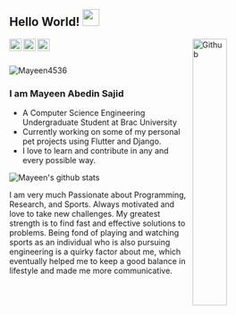 ## Hello World! <img src="https://raw.githubusercontent.com/iampavangandhi/iampavangandhi/master/gifs/Hi.gif" width="30px"></h2>

<img width="35%" align="right" alt="Github" src="https://user-images.githubusercontent.com/48678280/88862734-4903af80-d201-11ea-968b-9c939d88a37c.gif" />

<a href="https://www.linkedin.com/in/mayeen-abedin-sajid-50b4a0194/">
  <img align="left" alt="Mayeen's Linkdein" width="22px" src="https://cdn.jsdelivr.net/npm/simple-icons@v3/icons/linkedin.svg" />
</a>
<a href="https://github.com/Mayeen4536/">
  <img align="left" alt="Mayeen's's Github" width="22px" src="https://cdn.jsdelivr.net/npm/simple-icons@v3/icons/github.svg" />
</a>
<a href="https://github.com/Mayeen4536/">
  <img align="left" alt="Mayeen's's Github" width="22px" src="https://cdn.jsdelivr.net/npm/simple-icons@v3/icons/facebook.svg" />
</a>

<br />
<br/>

<p align="left"> <img src="https://komarev.com/ghpvc/?username=Mayeen4536" alt="Mayeen4536" /> </p>


### I am Mayeen Abedin Sajid

- A Computer Science Engineering Undergraduate Student at Brac University 
- Currently working on some of my personal pet projects using Flutter and Django.
- I love to learn and contribute in any and every possible way.

![Mayeen's github stats](https://github-readme-stats.vercel.app/api?username=Mayeen4536&show_icons=true&theme=dark)

I am very much Passionate about Programming, Research, and Sports.
Always motivated and love to take new challenges.
My greatest strength is to find fast and effective solutions to problems.
Being fond of playing and watching sports as an individual who is also pursuing engineering is a quirky factor about me,
which eventually helped me to keep a good balance in lifestyle and made me more communicative.


